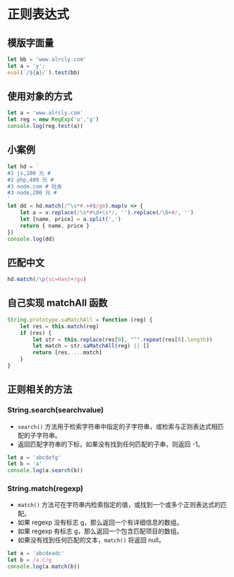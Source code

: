 # 正则表达式

## 模版字面量

```javascript
let bb = 'www.alrcly.com'
let a = 'y';
eval(`/${a}/`).test(bb)
```

## 使用对象的方式

```javascript
let a = 'www.alrcly.com'
let reg = new RegExp('u','g')
console.log(reg.test(a))
```

## 小案例

```javascript
let hd = `
#1 js,200 元 #
#2 php,400 元 #
#3 node.com # 社会
#3 node,200 元 #
`
let dd = hd.match(/^\s*#.+#$/gm).map(v => {
    let a = v.replace(/\s*#\d+\s*/, '').replace(/\D+#/, '')
    let [name, price] = a.split(',')
    return { name, price }
})
console.log(dd)
```

## 匹配中文

```javascript
hd.match(/\p{sc=Han}+/gu)
```

## 自己实现 matchAll 函数

```javascript
String.prototype.saMatchAll = function (reg) {
    let res = this.match(reg)
    if (res) {
        let str = this.replace(res[0], "^".repeat(res[0].length))
        let match = str.saMatchAll(reg) || []
        return [res, ...match]
    }
}
```

## 正则相关的方法

### String.search(searchvalue)

- `search()` 方法用于检索字符串中指定的子字符串，或检索与正则表达式相匹配的子字符串。
- 返回匹配字符串的下标，如果没有找到任何匹配的子串，则返回 -1。

```javascript
let a = 'abcdefg'
let b = 'a'
console.log(a.search(b))
```

### String.match(regexp)

- `match()` 方法可在字符串内检索指定的值，或找到一个或多个正则表达式的匹配。
- 如果 regexp 没有标志 g，那么返回一个有详细信息的数组。
- 如果 regexp 有标志 g，那么返回一个包含匹配项目的数组。
- 如果没有找到任何匹配的文本，`match()` 将返回 null。

```javascript
let a = 'abcdeadc'
let b = /a.c/g
console.log(a.match(b))
```
